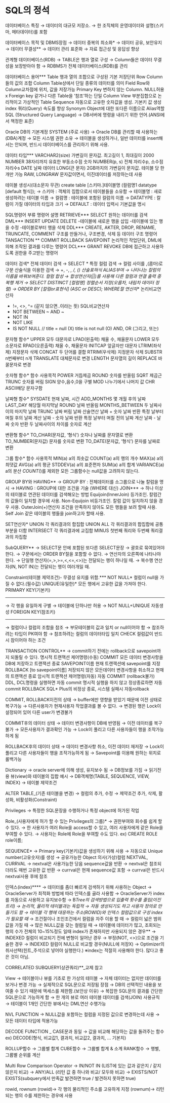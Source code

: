 # SQL의 정석

데이터베이스 특징
→ 데이터의 대규모 저장소.
→ 한 조직체의 운영데이터와 설명(스키마, 메타데이터)를 포함

데이터베이스 목적 및 DBMS장점
→ 데이터 중복의 최소화*
→ 데이터 공유, 보안유지
→ 데이터 무결성**
→ 데이터 관리 표준화
→ 자료 접근성 및 응답성 향상


관계형 데이터베이스(RDB)
→ TABLE은 행과 열로 구성
→ Column들은 데이터 무결성을 보장받아야 함
→ RDBMS가 전체 데이터베이스(RDB)를 관리

데이터베이스 용어***
Table
행과 열의 조합으로 구성된 기본 저장단위
Row
Column들의 값의 조합
Column
Table상에서 단일 종류의 데이터를 의미
Field
Row와 Column교차점에 위치, 값을 저장가능
Primary Key
변하지 않는 Column. NULL허용 x
Foreign key
같거나 다른 Table을 ‘참조’하는 단일 Column
View
부분집합으로 논리적이고 가상적인 Table
Sequence
자동으로 고유한 숫자값을 생성. 기본키 값 생성
index
쿼리(Query) 속도를 향상
Synonym
Object에 대한 또다른 이름으로 Alias역할
SQL (Structured Query Language)
→ DB서버에 명령을 내리기 위한 언어.(ANSI에서 책정한 표준)

Oracle DB의 기본계정
SYSTEM (주로 사용)
→ Oracle DB를 관리할 때 사용하는 (DBA)계정
→ 모든 시스템 권한 소유
→ 테이블을 생성하거나, 일반 데이터를 insert해서는 안되며, 반드시 데이터베이스를 관리하기 위해 사용.

데이터 타입***
VARCHAR2(size)
가변길이 문자값. 최고길이 1, 최대길이 2000
NUMBER
38자리까지 유효한 부동소수점 숫자
NUMBER(p, s)
전체 자리수p, 소수점 자리수s
DATE
날짜 데이터
LONG(큰 문자)
2GB까지의 가변길이 문자값. 테이블 당 한개만 가능
RAW, LONGRAW
문자값이면서, 이진데이터를 저장하는데 사용

테이블 생성시(대소문자 무관)
create table [스키마.]테이블명 (컬럼명1 datatype [default 형식]);
→ 스키마 : 객체의 집합으로서 테이블들을 소유함
→ 테이블명 : 새로 생성하려는 테이블 이름
→ 컬럼명 : 테이블에 포함된 컬럼의 이름
→ DATATYPE : 칼럼이 가질 데이터의 타입과 크기
→ DEFAULT : 데이터 입력시 기본값을 명시

SQL명령어
부류
명령어
설명
RETRIEVE***
SELECT
원하는 데이터를 검색
DML***
INSERT
UPDATE
DELETE
-테이블에 새로운 행을 삽입
-테이블에 있는 행을 수정
-테이블로부터 행을 삭제
DDL***
CREATE, AKTER,
DROP, RENAME,
TRUNCATE, COMMENT
구조를 만들거나, 구조변경, 삭제 등 데이터 구조 명령어
TANSACTION
**
COMMIT
ROLLBACK
SAVEPOINT
논리적인 작업단위, DML에 의해 조작된 결과를 다루는 명령어
DCL***
GRANT
REVOKE
DB에 접근하고 사용하도록 권한을 주고받는 명령어

데이터 검색*
전체 데이터 검색
→ SELECT *
특정 컬럼 검색
→ 컬럼 사이를 ,(콤마)로 구분
산술식을 이용한 검색
→ +, -, *, /, () 산술표혀식
ALIAS부여
→ 나타나는 칼럼의 이름을 바꿔보여준다.
컬럼 합성
→ 합성연산자(||)를 사용해 다른 컬럼과 연결 출력
중복행 제거
→ SELECT DISTINCT [컬럼명]
정렬순서 지정(오름차, 내림차 데이터 정렬)
→ ORDER BY [칼럼or표현식] (ASC or DESC);
WHERE절 연산자**
논리비교연산자
-  !=, <>, ^= (같지 않으면..이라는 뜻)
SQL비교연산자
- NOT BETWEEN ~ AND ~
- NOT IN
- NOT LIKE
- IS NOT NULL
// title = null (X)   title is not null (O)
AND, OR (그리고, 또는)

문자형 함수*
UPPER
모두 대문자로
LPAD(왼출력)
채울 수, 채울문자
LOWER
모두 소문자로
RPAD(오른출력)
채울 수, 채울문자
INITCAP
앞글자만 대문자
LTRIM(좌삭제)
지정문자 삭제
CONCAT
두 단어를 결합
RTRIM(우삭제)
지정문자 삭제
SUBSTR
n번째부터 n개
TRANSLATE
대체문자로 변경
LENGTH
문자열의 길이
REPLACE
바꿀문자로 변경

숫자형 함수*
함수
사용목적
POWER
거듭제곱
ROUND
숫자를 반올림
SQRT
제곱근
TRUNC
숫자를 버림
SIGN
양수,음수,0을 구별
MOD
나누기에서 나머지 값
CHR
ASCII해당 문자구함

날짜형 함수*
SYSDATE
현재 날짜, 시간
ADD_MONTHS
몇 개월 후의 날짜
LAST_DAY
해당월 마지막날
ROUND
날짜 반올림
MONTHS_BETWEEN
두 날짜사이의 마지막 날짜
TRUNC
날짜 버림
날짜 산술연산
날짜 + 숫자
날짜 반환
특정 날부터 며칠 후의 날짜 계산
날짜 - 숫자
날짜 반환
특정 날부터 며칠 전의 날짜 계산
날짜 - 날짜
숫자 반환
두 날짜사이의 차이를 숫자로 계산

변환형 함수*
TO_CHAR(문자값, ‘형식’)
숫자나 날짜를 문자열로 변환
TO_NUMBER(문자값)
문자를 숫자로 변환
TO_DATE(문자값, ‘형식’)
문자를 날짜로 변환

그룹 함수*
함수
사용목적
MIN(a)
a의 최솟값
COUNT(a)
a의 행의 개수
MAX(a)
a의 최댓값
AVG(a)
a의 평균
STDDEV(a)
a의 표준편차
SUM(a)
a의 합계
VARIANCE(a)
a의 분산
*COUNT(*)를 제외한 모든 그룹함수는 null값을 고려하지 않는다.

GROUP BY와 HAVING**
→ GROUP BY : 전체데이터를 소그룹으로 나눌 칼럼을 명시
→ HAVING : GROUP에 대한 조건을 기술 (WHERE 대신)
JOIN***
→ 하나 이상의 테이블로 연관된 데이터를 검색해오는 방법
Equijoin(InnerJoin)
등가조인. 칼럼간의 값들이 일치할 경우에 사용.
Non-Equijoin
비등가조인. 칼럼 값이 일치하지 않을 경우 사용.
OuterJoin(+)연산자
조건을 만족하지 않아도 모든 행들을 보려 할때 사용.
Self Join
같은 테이블의 행들을 join하고자 할때 사용.

SET연산자*
UNION
각 쿼리결과의 합집합
UNION ALL
각 쿼리결과의 합집합에 공통부분을 더함
INTERSECT
각 쿼리결과에 교집합
MINUS
첫번째 쿼리와 두번째 쿼리결과의 차집합

SubQUERY**
→ SELECT문 안에 포함된 또다른 SELECT문장
→ 괄호로 묶여있어야 한다.
→ 구문에서는 ORDER BY절을 포함할 수 없다.
→ 연산자의 오른쪽에 나타나야 한다.
→ 단일행 연산자(=,>,>=,<,<=,<>)는 전달되는 행이 하나일 때.
→ 복수행 연산자(IN, NOT IN)는 전달되는 행이 여러개일 때.

Constraint(테이블 제약조건)- 무결성 유지를 위함.***
NOT NULL*
컬럼이 null을 가질 수 없다.(필수값)
UNIQUE(유일한)*
모든 행에서 고유한 값을 가져야 한다.
PRIMARY KEY(기본키)
***
→ 각 행을 유일하게 구별
→ 테이블에 단하나만 허용
→ NOT NULL+UNIQUE 자동생성
FOREIGN KEY(참조키)
***
→ 컬럼이나 컬럼의 조합을 참조
→ 부모테이블의 값과 일치 or null이어야 함
→ 참조하려는 타입이 PK여야 함
→ 참조하려는 컬럼의 데이터타입 일치
CHECK
컬럼값이 반드시 참이어야 하는 조건

TRANSACTION CONTROL**
→ commit하기 전에는 rollback으로 savepoint까지 되돌릴 수 있다.
명시적 트랜잭션 제어명령(수동)
COMMIT
모든 데이터 변경사항을 DB에 저장하고 트랜잭션 종료
SAVEPOINT이름
현재 트랜잭션에 savepoint를 지정
ROLLBACK
[to savepoint이름]
저장되지 않은 모든데이터 변경사항을 취소하고 현재의 트랜잭션 종료
암시적 트랜잭션 제어명령(자동)
자동 COMMIT
(rollback불가)
DDL, DCL명령을 실행하면 자동 commit
명시적 실행을 하지 않고 정상종료하면 자동 commit
ROLLBACK
SQL* Plus의 비정상 종료, 시스템 실패시 자동rollback

COMMIT, ROLLBACK이전의 상태
→ buffer에만 영향을 받았기 때문에 이전 상태로 복구가능
→ 다른사용자가 현재사용자 작업결과를 볼 수 없다.
→ 변경된 행은 Lock이 설정되어 있어 다른 user가 변경불가


COMMIT후의 데이터 상태
→ 데이터 변경사항이 DB에 반영됨
→ 이전 데이터를 복구 불가
→ 모든사용자가 결과확인 가능
→ Lock이 풀리고 다른 사용자들이 행을 조작가능하게 됨

ROLLBACK후의 데이터 상태
→ 데이터 변경사항 취소, 이전 데이터 재저장
	→ Lock이 풀리고 다른 사용자들이 행을 조작가능하게 됨
	→ Savepoint를 이용해 원하는 위치로 롤백가능

Dictionary
→ oracle server에 의해 생성, 유지보수 됨
→ DB정보를 가짐
→ 읽기전용 뷰(view)와 테이블의 집합
예시
→ DB객체명(TABLE, SEQUENCE, VIEW, INDEX)
→ 테이블 제약조건


ALTER TABLE_(기존 테이블을 변경)
→ 컬럼의 추가, 수정
→ 제약조건 추가, 삭제, 활성화, 비활성화(Constraint)


Privileges
→ 특정한 SQL문장을 수행하거나 특정 object에 허가된 작업

Role_(사용자에게 허가 할 수 있는 Privileges의 그룹)*
→ 권한부여와 회수를 쉽게 할 수 있다.
→ 한 사용자가 여러 Role을 access할 수 있고, 여러 사용자에게 같은 Role을 부여할 수 있다.
→ 사용자는 Role에 Role을 부여할 수도 있다.
ex) CREATE ROLE role이름;

SEQUENCE*
→ Primary key(기본키)값을 생성하기 위해 사용
→ 자동으로 Unique number(고유숫자)를 생성
→ 공유가능한 Object
의사(가상)컬럼 NEXTVAL, CURRVAL
→ nextval은 사용가능한 당음 sequence값을 반환
→ nextval은 참조되더라도 매번 고유한 값 반환
→ currval은 현재 sequence값 포함
→ currval은 반드시 nextval사용 후에 참조

인덱스(index)****
→ 데이터를 좀더 빠르게 검색하기 위해 사용하는 Object
→ OracleServer가 최적화 방법에 따라 인덱스를 골라 사용함
→ OracleServer가 index를 자동으로 사용하고 유지보수함
→ B*Tree의 검색방법으로 입출력 횟수를 줄임(이진트리)
→ 논리적, 물리적 테이블과는 독립적
→ 자동 생성되기도 하고 사용자 정의로 만들기도 함
→ 테이블 각 행에 대응하는 주소(ROWID)와 인덱스 컬럼값으로 구성
index가 필요할 때*
→ 조건절이나 조인조건에서 컬럼을 자주 이용 할 때
→ 컬럼이 넓은 범위 값을 가질 때
→ 많은 NULL값을 갖는 컬럼일 때
→ 테이블에 데이터가 많고, 조회되는 행의 수가 전체의 10~15%정도 일때
index가 존재하지만 사용되지 않은 경우**
→ INDEXED 컬럼이 비교되기 전에 변형이 일어난 경우
→ 부정(NOT, <>)으로 조건을 기술한 경우
→ INDEXED 컬럼이 NULL로 비교할 경우(NULL에 저장X)
→ Optimizer의 취사선택(힌트_주석으로 넣어야 실행한다.)
	※index는 적절히 사용해야 한다. 많다고 좋은 것이 아님.

CORRELATED SUBQUERY(상관쿼리)**_교제 참고

View
→ 테이블이나 뷰를 기초로 한 가상의 테이블
→ 자체 데이터는 없지만 데이터를 보거나 변경 가능
→ 실제적으로 SQL문으로 저장됨
장점
→ DB의 선택적인 내용을 보여줄 수 있기 때문에 액세스를 제한함.(보안상 이유)
→ 복잡한 SQL문의 결과를 간단한 SQL문으로 가능하게 함
→ 한 개의 뷰로 여러 테이블 데이터를 검색(JOIN)
사용규칙
→ 테이블이 1개인 간단한 뷰에서는 DML연산 수행가능

NVL FUNCTION
→ NULL값을 포함하는 컬럼을 지정된 값으로 변경하는데 사용
→ 모든 데이터 타입에 적용가능

DECODE FUNCTION _ CASE문과 동일
→ 값을 비교해 해당하는 값을 돌려주는 함수
ex) DECODE(형식, 비교값1, 결과치, 비교값2, 결과치, … 기본치)

ROLLUP함수 → 그룹별 합계
CUBE함수 → 그룹별 합계 & 소계
RANK함수 → 행별, 그룹별 순위를 계산

Multi Row Comparison Operator
→ IN/NOT IN (LIST에 있는 값과 같은지 / 같지 않은지 비교)
→ ANY/ALL (리턴 값 중 하나와 비교/ 모두와 비교)
→ EXISTS/NOT EXISTS(subquery에서 만족값 발견하면 true / 발견하지 못하면 true)

rowid, rownum
(rowid)→ 각 행의 물리적인 주소를 고유하게 지정
(rownum)→ 리턴되는 행의 수를 제한하는 경우에 사용
